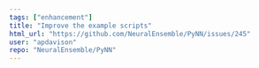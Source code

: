 ```yaml
---
tags: ["enhancement"]
title: "Improve the example scripts"
html_url: "https://github.com/NeuralEnsemble/PyNN/issues/245"
user: "apdavison"
repo: "NeuralEnsemble/PyNN"
---
```


